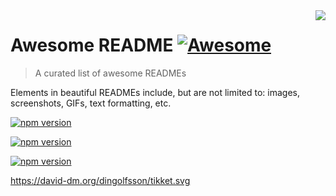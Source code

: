 <img src="icon.png" align="right" />

# Awesome README [![Awesome](https://cdn.rawgit.com/sindresorhus/awesome/d7305f38d29fed78fa85652e3a63e154dd8e8829/media/badge.svg)](https://github.com/sindresorhus/awesome)
> A curated list of awesome READMEs

Elements in beautiful READMEs include, but are not limited to: images, screenshots, GIFs, text formatting, etc.

[![npm version](https://badge.fury.io/js/react.svg)](https://badge.fury.io/js/react)

[![npm version](https://badge.fury.io/js/redux.svg)](https://badge.fury.io/js/redux)

[![npm version](https://badge.fury.io/js/react-redux.svg)](https://badge.fury.io/js/react-redux)

https://david-dm.org/dingolfsson/tikket.svg